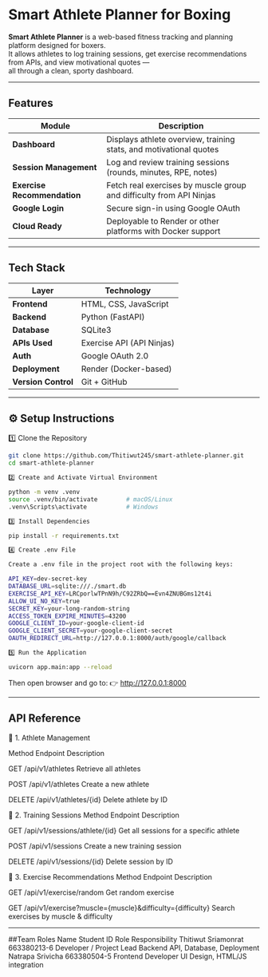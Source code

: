 # Smart Athlete Planner for Boxing

**Smart Athlete Planner** is a web-based fitness tracking and planning platform designed for boxers.  
It allows athletes to log training sessions, get exercise recommendations from APIs, and view motivational quotes —  
all through a clean, sporty dashboard.

---

##  Features

| Module | Description |
|---------|--------------|
|  **Dashboard** | Displays athlete overview, training stats, and motivational quotes |
|  **Session Management** | Log and review training sessions (rounds, minutes, RPE, notes) |
|  **Exercise Recommendation** | Fetch real exercises by muscle group and difficulty from API Ninjas |
|  **Google Login** | Secure sign-in using Google OAuth |
|  **Cloud Ready** | Deployable to Render or other platforms with Docker support |

---

## Tech Stack

| Layer | Technology |
|-------|-------------|
| **Frontend** | HTML, CSS, JavaScript |
| **Backend** | Python (FastAPI) |
| **Database** | SQLite3 |
| **APIs Used** | Exercise API (API Ninjas)|
| **Auth** | Google OAuth 2.0 |
| **Deployment** | Render (Docker-based) |
| **Version Control** | Git + GitHub |

---

## ⚙️ Setup Instructions

1️⃣ Clone the Repository

```bash
git clone https://github.com/Thitiwut245/smart-athlete-planner.git
cd smart-athlete-planner

2️⃣ Create and Activate Virtual Environment

python -m venv .venv
source .venv/bin/activate        # macOS/Linux
.venv\Scripts\activate           # Windows

3️⃣ Install Dependencies

pip install -r requirements.txt

4️⃣ Create .env File

Create a .env file in the project root with the following keys:

API_KEY=dev-secret-key
DATABASE_URL=sqlite:///./smart.db
EXERCISE_API_KEY=LRCporlwTPnN9h/C92ZRbQ==Evn4ZNUBGms12t4i
ALLOW_UI_NO_KEY=true
SECRET_KEY=your-long-random-string
ACCESS_TOKEN_EXPIRE_MINUTES=43200
GOOGLE_CLIENT_ID=your-google-client-id
GOOGLE_CLIENT_SECRET=your-google-client-secret
OAUTH_REDIRECT_URL=http://127.0.0.1:8000/auth/google/callback

5️⃣ Run the Application

uvicorn app.main:app --reload
```

Then open browser and go to:
👉 http://127.0.0.1:8000

---
## API Reference
🔹 1. Athlete Management

Method	Endpoint	Description

GET	/api/v1/athletes	Retrieve all athletes

POST	/api/v1/athletes	Create a new athlete

DELETE	/api/v1/athletes/{id}	Delete athlete by ID

🔹 2. Training Sessions
Method	Endpoint	Description

GET	/api/v1/sessions/athlete/{id}	Get all sessions for a specific athlete

POST	/api/v1/sessions	Create a new training session

DELETE	/api/v1/sessions/{id}	Delete session by ID

🔹 3. Exercise Recommendations
Method	Endpoint	Description

GET	/api/v1/exercise/random	Get random exercise

GET	/api/v1/exercise?muscle={muscle}&difficulty={difficulty}	Search exercises by muscle & difficulty

---

##Team Roles
Name	Student ID	Role	Responsibility
Thitiwut Sriamonrat	663380213-6	Developer / Project Lead	Backend API, Database, Deployment
Natrapa Srivicha    663380504-5 Frontend Developer	UI Design, HTML/JS integration
